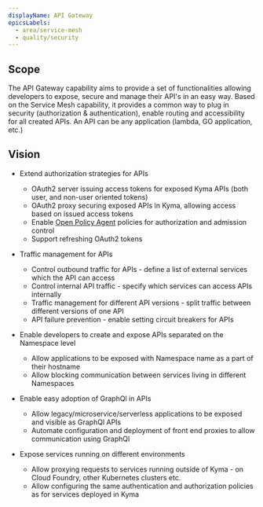```yaml
---
displayName: API Gateway 
epicsLabels:
  - area/service-mesh
  - quality/security  
---
```


## Scope


The API Gateway capability aims to provide a set of functionalities allowing developers to expose, secure and manage their API's in an easy way. 
Based on the Service Mesh capability, it provides a common way to plug in security (authorization & authentication), enable routing and accessibility for all created APIs.
An API can be any application (lambda, GO application, etc.)



## Vision


* Extend authorization strategies for APIs
	* OAuth2 server issuing access tokens for exposed Kyma APIs (both user, and non-user oriented tokens)
	* OAuth2 proxy securing exposed APIs in Kyma, allowing access based on issued access tokens 
	* Enable [Open Policy Agent](https://www.openpolicyagent.org/) policies for authorization and admission control
	* Support refreshing OAuth2 tokens	
	
* Traffic management for APIs
	* Control outbound traffic for APIs - define a list of external services which the API can access
	* Control internal API traffic - specify which services can access APIs internally
	* Traffic management for different API versions - split traffic between different versions of one API
	* API failure prevention - enable setting circuit breakers for APIs
	  
* Enable developers to create and expose APIs separated on the Namespace level
    * Allow applications to be exposed with Namespace name as a part of their hostname
    * Allow blocking communication between services living in different Namespaces
    
* Enable easy adoption of GraphQl in APIs 
    * Allow legacy/microservice/serverless applications to be exposed and visible as GraphQl APIs 
    * Automate configuration and deployment of front end proxies to allow communication using GraphQl
  
* Expose services running on different environments
    * Allow proxying requests to services running outside of Kyma - on Cloud Foundry, other Kubernetes clusters etc.
    * Allow configuring the same authentication and authorization policies as for services deployed in Kyma
    
	
